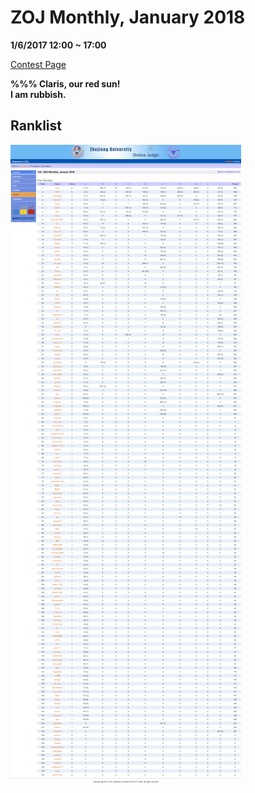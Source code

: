 # ZOJ Monthly, January 2018

**1/6/2017 12:00 ~ 17:00**

[Contest Page](http://acm.zju.edu.cn/onlinejudge/showContestProblems.do?contestId=366)  

**%%% Claris, our red sun!**  
**I am rubbish.**  




## Ranklist

![Ranklist](ranklist.png)